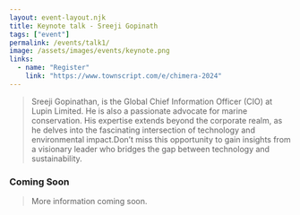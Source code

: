 ```yaml
---
layout: event-layout.njk
title: Keynote talk - Sreeji Gopinath
tags: ["event"]
permalink: /events/talk1/
image: /assets/images/events/keynote.png
links:
  - name: "Register"
    link: "https://www.townscript.com/e/chimera-2024"
---
```


>Sreeji Gopinathan, is the Global Chief Information Officer (CIO) at Lupin Limited. He is also a passionate advocate for marine conservation. His expertise extends beyond the corporate realm, as he delves into the fascinating intersection of technology and environmental impact.Don’t miss this opportunity to gain insights from a visionary leader who bridges the gap between technology and sustainability. 


### Coming Soon
> More information coming soon.
